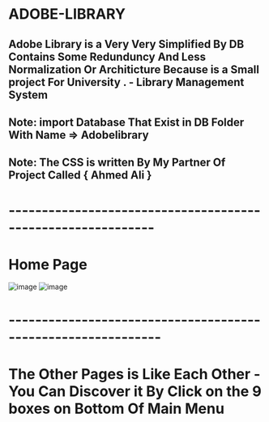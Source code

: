 # ADOBE-LIBRARY
## Adobe Library is a Very Very Simplified By DB Contains Some Redunduncy And Less Normalization Or Architicture Because is a Small project For University . - Library Management System  
## Note: import Database That Exist in DB Folder With Name => Adobelibrary
## Note: The CSS is written By My Partner Of Project Called { Ahmed Ali }

# ------------------------------------------------------------

# Home Page
![image](https://github.com/osamasu/ADOBE-LIBRARY/assets/97795269/123d1ec4-e1c9-41d2-bda9-0120233ec3f5)
![image](https://github.com/osamasu/ADOBE-LIBRARY/assets/97795269/1be21e39-0a9a-4810-8023-ff269ffc461d)


# -------------------------------------------------------------

# The Other Pages is Like Each Other - You Can Discover it By Click on the 9 boxes on Bottom Of Main Menu

